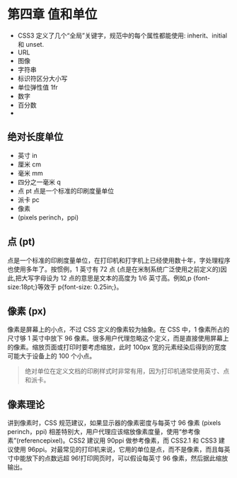 # 第四章 值和单位

- CSS3 定义了几个“全局”关键字，规范中的每个属性都能使用: inherit、initial 和 unset.
- URL
- 图像
- 字符串
- 标识符区分大小写
- 单位弹性值 1fr
- 数字
- 百分数
- 


## 绝对长度单位

- 英寸 in
- 厘米 cm
- 毫米 mm
- 四分之一毫米 q
- 点 pt 点是一个标准的印刷度量单位
- 派卡 pc
- 像素 
- (pixels perinch，ppi)  

## 点 (pt)

点是一个标准的印刷度量单位，在打印机和打字机上已经使用数十年，字处理程序也使用多年了。按惯例，1 英寸有 72 点 (点是在米制系统广泛使用之前定义的)因此,把大写字母设为 12 点的意思是文本的高度为 1/6 英寸高。例如,p {font-size:18pt;}等效于 p{font-size: 0.25in;}。


## 像素 (px)

像素是屏幕上的小点，不过 CSS 定义的像素较为抽象。在 CSS 中，1 像素所占的尺寸够 1 英寸中放下 96 像素。很多用户代理忽略这个定义，而是直接使用屏幕上的像素。缩放页面或打印时要考虑缩放，此时 100px 宽的元素经染后得到的宽度可能大于设备上的 100 个小点。

> 绝对单位在定义文档的印刷样式时非常有用，因为打印机通常使用英寸、点和派卡。

## 像素理论

讲到像素时，CSS 规范建议，如果显示器的像素密度与每英寸 96 像素 (pixels perinch，ppi) 相差特别大，用户代理应该缩放像素度量，使用“参考像素”(referencepixel)。CSS2 建议用 90ppi 做参考像素，而 CSS2.1 和 CSS3 建议使用 96ppi。对最常见的打印机来说，它用的单位是点，而不是像素，而且每英寸中能放下的点数远超 96!打印网页时，可以假设每英寸 96 像素，然后据此缩放输出。
